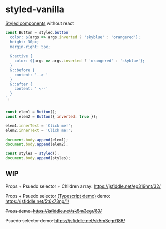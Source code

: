 # styled-vanilla
[Styled components](https://www.styled-components.com/) without react

```js
const Button = styled.button`
  color: ${args => args.inverted ? 'skyblue' : 'orangered'};
  height: 30px;
  margin-right: 5px;
  
  &:active {
    color: ${args => args.inverted ? 'orangered' : 'skyblue'};
  }
  &::before {
    content: '--> '
  }
  &::after {
    content: ' <--'
  }
`;


const elem1 = Button();
const elem2 = Button({ inverted: true });

elem1.innerText = 'Click me!';
elem2.innerText = 'Click me!';

document.body.append(elem1);
document.body.append(elem2);

const styles = styled();
document.body.append(styles);
```


## WIP

Props + Psuedo selector + Children array: https://jsfiddle.net/ep319hnt/32/

Props + Psuedo selector [(Typescript demo)][1] demo: https://jsfiddle.net/5t6x73np/1/

~~Props demo: https://jsfiddle.net/sk5m3egr/69/~~

~~Psuedo selector demo: https://jsfiddle.net/sk5m3egr/186/~~


[1]: https://www.typescriptlang.org/play/#src=const%20hashString%20%3D%20str%20%3D%3E%20%7B%0D%0A%20%20let%20p1%20%3D%202654435761%2C%20p2%20%3D%201597334677%2C%20h1%20%3D%200xdeadbeef%20%7C%200%2C%20h2%20%3D%200x41c6ce57%20%7C%200%3B%0D%0A%20%20for%20(let%20i%20%3D%200%2C%20ch%3B%20i%20%3C%20str.length%3B%20i%2B%2B)%20%7B%0D%0A%20%20%09ch%20%3D%20str.charCodeAt(i)%2C%20h1%20%3D%20Math.imul(h1%20%2B%20ch%2C%20p1)%2C%20h2%20%3D%20Math.imul(h2%20%2B%20ch%2C%20p2)%3B%0D%0A%20%20%7D%0D%0A%20%20h1%20%3D%20Math.imul(h1%20%5E%20h1%20%3E%3E%3E%2016%2C%20p2)%2C%20h2%20%3D%20Math.imul(h2%20%5E%20h2%20%3E%3E%3E%2015%2C%20p1)%3B%0D%0A%20%20return%20(h2%20%26%202097151)%20*%204294967296%20%2B%20h1%3B%0D%0A%7D%3B%0D%0A%0D%0Atype%20styledElementConstructor%3CG%3E%20%3D%20%3CT%20extends%20object%3E(consts%3A%20TemplateStringsArray%2C%20...vars%3A%20(((args%3A%20Partial%3CT%3E)%20%3D%3E%20(string%20%7C%20number))%20%7C%20string%20%7C%20number)%5B%5D)%20%3D%3E%20(props%3F%3A%20Partial%3CT%3E)%20%3D%3E%20G%3B%0D%0Ainterface%20IStyled%20%7B%0D%0A%20%20()%3A%20HTMLStyleElement%3B%0D%0A%20%20button%3A%20styledElementConstructor%3CHTMLButtonElement%3E%3B%0D%0A%20%20%5Btag%3A%20string%5D%3A%20styledElementConstructor%3CHTMLElement%3E%3B%0D%0A%7D%0D%0Aconst%20styled%3A%20IStyled%20%3D%20(()%20%3D%3E%20%7B%0D%0A%20%20%2F%2F%20Init%20function%0D%0A%20%20const%20usedClassNames%20%3D%20%5B%5D%3B%0D%0A%20%20const%20styleEl%20%3D%20document.createElement('style')%3B%0D%0A%20%20%0D%0A%09return%20new%20Proxy(()%20%3D%3E%20%7B%0D%0A%20%20%09%2F%2F%20Returns%20reference%20to%20style%20element%0D%0A%20%20%20%20return%20styleEl%3B%0D%0A%20%20%7D%2C%20%7B%0D%0A%20%20%20get%3A%20(_%2C%20tag%3A%20string)%20%3D%3E%20(consts%2C%20...vars)%20%3D%3E%20(props%20%3D%20%7B%7D)%20%3D%3E%20%7B%0D%0A%20%20%20%20%20%20const%20el%20%3D%20document.createElement(tag)%3B%0D%0A%20%20%20%20%20%20let%20constOffset%20%3D%200%2C%20varOffset%20%3D%200%3B%0D%0A%20%20%20%20%20%20let%20rawStyle%20%3D%20''%3B%0D%0A%20%20%20%20%20%20for%20(let%20i%20%3D%200%3B%20i%20%3C%20consts.length%20%2B%20vars.length%3B%20i%2B%2B)%20%7B%0D%0A%20%20%20%20%20%20%20%20if%20(i%20%25%202%20%3D%3D%3D%200)%20%7B%0D%0A%20%20%20%20%20%20%20%20%20%20rawStyle%20%2B%3D%20consts%5BconstOffset%2B%2B%5D%3B%0D%0A%20%20%20%20%20%20%20%20%7D%20else%20%7B%0D%0A%20%20%20%20%20%20%20%20%20%20const%20tmp%20%3D%20vars%5BvarOffset%2B%2B%5D%3B%0D%0A%20%20%20%20%20%20%20%20%20%20if%20(typeof%20tmp%20%3D%3D%3D%20'function')%20%7B%0D%0A%20%20%20%20%20%20%20%20%20%20%20%20rawStyle%20%2B%3D%20tmp(props)%3B%0D%0A%20%20%20%20%20%20%20%20%20%20%7D%20else%20%7B%0D%0A%20%20%20%20%20%20%20%20%20%20%20%20rawStyle%20%2B%3D%20tmp%3B%0D%0A%20%20%20%20%20%20%20%20%20%20%7D%0D%0A%20%20%20%20%20%20%20%20%7D%0D%0A%20%20%20%20%20%20%7D%0D%0A%20%20%20%20%20%20const%20className%20%3D%20%60C_%24%7BhashString(rawStyle)%7D%60%3B%0D%0A%20%20%20%20%20%20el.className%20%3D%20className%3B%0D%0A%20%20%20%20%20%20if%20(usedClassNames.indexOf(className)%20%3D%3D%3D%20-1)%20%7B%0D%0A%20%20%20%20%20%20%09%2F%2F%20Calculate%20styles%0D%0A%20%20%20%20%20%20%09const%20regex%20%3D%20%2F%26(.%2B%3F)%7B(.*%3F)%7D%2Fgs%3B%20%2F%2F%20Extracts%20psudo-selectors%2C%20ex%3B%20%26%3Aactive%20%7B%20color%3A%20blue%3B%20%7D%0D%0A%20%20%20%20%20%20%20%20const%20styleGroups%20%3D%20%5B%0D%0A%20%20%20%20%20%20%20%20%20%20%7B%20selector%3A%20className%2C%20body%3A%20rawStyle.replace(regex%2C%20'')%20%7D%0D%0A%20%20%20%20%20%20%20%20%5D%3B%0D%0A%20%20%20%20%20%20%20%20let%20match%20%3D%20regex.exec(rawStyle)%3B%0D%0A%20%20%20%20%20%20%20%20while%20(match%20!%3D%20null)%20%7B%0D%0A%20%20%20%20%20%20%20%20%20%20styleGroups.push(%7B%0D%0A%20%20%20%20%20%20%20%20%20%20%20%20selector%3A%20%60%24%7BclassName%7D%24%7Bmatch%5B1%5D%7D%60%2C%0D%0A%20%20%20%20%20%20%20%20%20%20%20%20body%3A%20match%5B2%5D%0D%0A%20%20%20%20%20%20%20%20%20%20%7D)%3B%0D%0A%20%20%20%20%20%20%20%20%20%20match%20%3D%20regex.exec(rawStyle)%3B%0D%0A%20%20%20%20%20%20%20%20%7D%0D%0A%20%20%20%20%20%20%20%20const%20style%20%3D%20styleGroups.map(group%20%3D%3E%20%60%0D%0A%20%20%20%20%20%20%20%20%20%20.%24%7Bgroup.selector%7D%20%7B%0D%0A%20%20%20%20%20%20%20%20%20%20%20%20%24%7B%20group.body%20%7D%0D%0A%20%20%20%20%20%20%20%20%20%20%7D%0D%0A%20%20%20%20%20%20%20%20%60).join('')%3B%0D%0A%20%20%20%20%20%20%20%20styleEl.appendChild(document.createTextNode(style))%3B%0D%0A%20%20%20%20%20%20%20%20usedClassNames.push(className)%3B%0D%0A%20%20%20%20%20%20%7D%0D%0A%20%20%20%20%20%20return%20el%3B%0D%0A%20%20%20%7D%0D%0A%09%7D)%0D%0A%7D)()%20as%20IStyled%3B%0D%0A%0D%0Aconst%20height%20%3D%2030%3B%0D%0Aconst%20myBtn%20%3D%20styled.button%3C%7B%20inverted%3A%20boolean%20%7D%3E%60%0D%0A%09color%3A%20%24%7Bargs%20%3D%3E%20args.inverted%20%3F%20'skyblue'%20%3A%20'orangered'%7D%3B%0D%0A%20%20height%3A%20%24%7Bheight%7Dpx%3B%0D%0A%20%20margin-right%3A%205px%3B%0D%0A%20%20%0D%0A%20%20%26%3Aactive%20%7B%0D%0A%20%20%09color%3A%20%24%7Bargs%20%3D%3E%20args.inverted%20%3F%20'orangered'%20%3A%20'skyblue'%7D%3B%0D%0A%20%20%7D%0D%0A%20%20%26%3A%3Abefore%20%7B%0D%0A%20%20%09content%3A%20'--%3E%20'%0D%0A%20%20%7D%0D%0A%20%20%26%3A%3Aafter%20%7B%0D%0A%20%20%09content%3A%20'%20%3C--'%0D%0A%20%20%7D%0D%0A%60%3B%0D%0A%0D%0Aconst%20elem1%20%3D%20myBtn()%3B%0D%0Aconst%20elem2%20%3D%20myBtn(%7B%20inverted%3A%20true%20%7D)%3B%0D%0A%0D%0Aelem1.innerText%20%3D%20'Click%20me!'%3B%0D%0Aelem2.innerText%20%3D%20'Click%20me!'%3B%0D%0A%0D%0Adocument.body.append(elem1)%3B%0D%0Adocument.body.append(elem2)%3B%0D%0A%0D%0Aconst%20styles%20%3D%20styled()%3B%0D%0Adocument.body.append(styles)%3B
